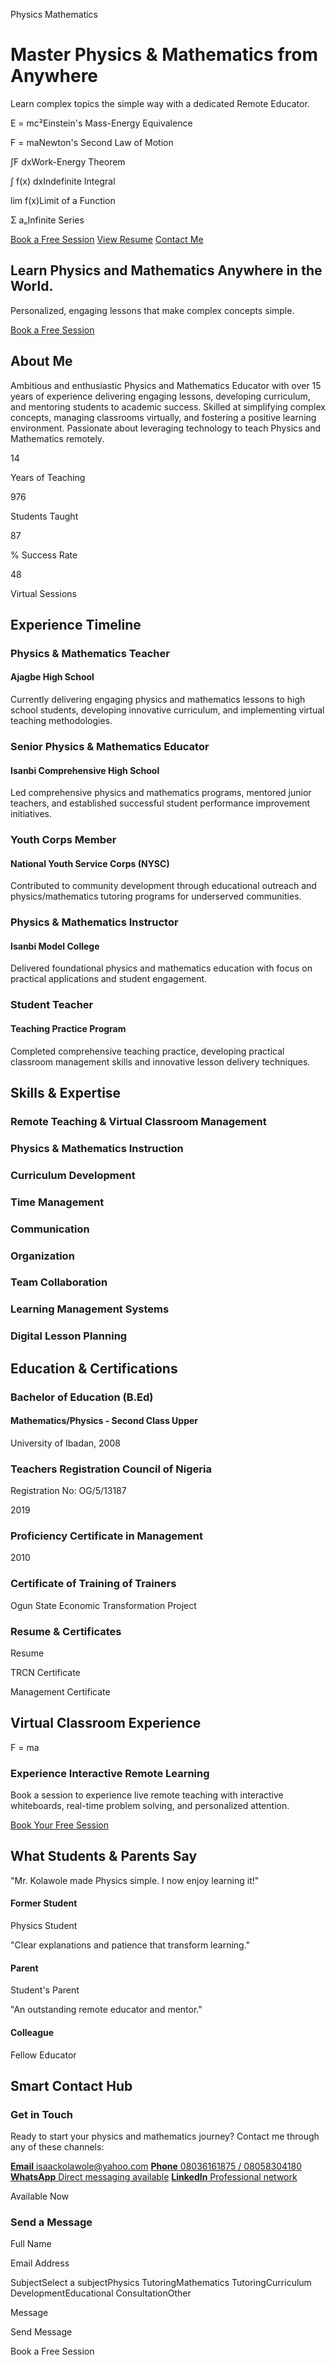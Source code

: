 Physics
Mathematics


# Master Physics & Mathematics from Anywhere

Learn complex topics the simple way with a dedicated Remote Educator.

E = mc²Einstein's Mass-Energy Equivalence

F = maNewton's Second Law of Motion

∫F dxWork-Energy Theorem

∫ f(x) dxIndefinite Integral

lim f(x)Limit of a Function

Σ aₙInfinite Series

[Book a Free Session](https://wa.me/2348058304180?text=Hi%20Mr.%20Kolawole,%20I%20would%20like%20to%20book%20a%20free%20session) [View Resume](https://isaac-oyetesu.netlify.app/#resume) [Contact Me](https://isaac-oyetesu.netlify.app/#contact)

## Learn Physics and Mathematics Anywhere in the World.

Personalized, engaging lessons that make complex concepts simple.

[Book a Free Session](https://wa.me/2348058304180?text=Hi%20Mr.%20Kolawole,%20I%20would%20like%20to%20book%20a%20free%20session)

## About Me

Ambitious and enthusiastic Physics and Mathematics Educator with over 15 years of experience delivering engaging lessons, developing curriculum, and mentoring students to academic success. Skilled at simplifying complex concepts, managing classrooms virtually, and fostering a positive learning environment. Passionate about leveraging technology to teach Physics and Mathematics remotely.

14

Years of Teaching

976

Students Taught

87

% Success Rate

48

Virtual Sessions

## Experience Timeline

### Physics & Mathematics Teacher

#### Ajagbe High School

Currently delivering engaging physics and mathematics lessons to high school students, developing innovative curriculum, and implementing virtual teaching methodologies.

### Senior Physics & Mathematics Educator

#### Isanbi Comprehensive High School

Led comprehensive physics and mathematics programs, mentored junior teachers, and established successful student performance improvement initiatives.

### Youth Corps Member

#### National Youth Service Corps (NYSC)

Contributed to community development through educational outreach and physics/mathematics tutoring programs for underserved communities.

### Physics & Mathematics Instructor

#### Isanbi Model College

Delivered foundational physics and mathematics education with focus on practical applications and student engagement.

### Student Teacher

#### Teaching Practice Program

Completed comprehensive teaching practice, developing practical classroom management skills and innovative lesson delivery techniques.

## Skills & Expertise

### Remote Teaching & Virtual Classroom Management

### Physics & Mathematics Instruction

### Curriculum Development

### Time Management

### Communication

### Organization

### Team Collaboration

### Learning Management Systems

### Digital Lesson Planning

## Education & Certifications

### Bachelor of Education (B.Ed)

#### Mathematics/Physics - Second Class Upper

University of Ibadan, 2008

### Teachers Registration Council of Nigeria

Registration No: OG/5/13187

2019

### Proficiency Certificate in Management

2010

### Certificate of Training of Trainers

Ogun State Economic Transformation Project

### Resume & Certificates

Resume

TRCN Certificate

Management Certificate

## Virtual Classroom Experience

F = ma

### Experience Interactive Remote Learning

Book a session to experience live remote teaching with interactive whiteboards, real-time problem solving, and personalized attention.

[Book Your Free Session](https://wa.me/2348058304180?text=Hi%20Mr.%20Kolawole,%20I%20would%20like%20to%20book%20a%20free%20session)

## What Students & Parents Say

"Mr. Kolawole made Physics simple. I now enjoy learning it!"

#### Former Student

Physics Student

"Clear explanations and patience that transform learning."

#### Parent

Student's Parent

"An outstanding remote educator and mentor."

#### Colleague

Fellow Educator

## Smart Contact Hub

### Get in Touch

Ready to start your physics and mathematics journey? Contact me through any of these channels:

[**Email** isaackolawole@yahoo.com](mailto:isaackolawole@yahoo.com) [**Phone** 08036161875 / 08058304180](tel:+2348058304180) [**WhatsApp** Direct messaging available](https://wa.me/2348058304180) [**LinkedIn** Professional network](https://isaac-oyetesu.netlify.app/#)

Available Now

### Send a Message

Full Name

Email Address

SubjectSelect a subjectPhysics TutoringMathematics TutoringCurriculum DevelopmentEducational ConsultationOther

Message

Send Message


Book a Free Session